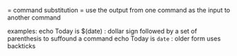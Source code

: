 = command substitution =
use the output from one command as the input to another command

examples:
echo Today is $(date) : dollar sign followed by a set of parenthesis to suffound a command
echo Today is `date` : older form uses backticks
